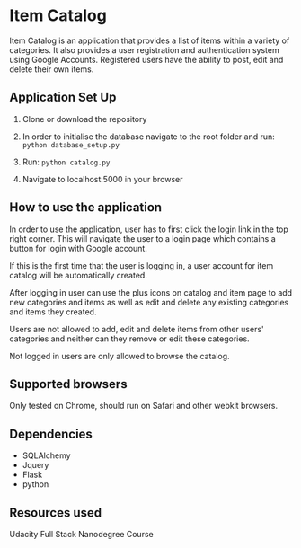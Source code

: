 # Item Catalog

Item Catalog is an application that provides a list of items within a variety of categories. It also provides a user registration and authentication system using Google Accounts. Registered users have the ability to post, edit and delete their own items.

## Application Set Up

1. Clone or download the repository

2. In order to initialise the database navigate to the root folder and run:
```python database_setup.py```

3. Run: ```python catalog.py```

4. Navigate to localhost:5000 in your browser

## How to use the application

In order to use the application, user has to first click the login link in the top right corner.
This will navigate the user to a login page which contains a button for login with Google account.

If this is the first time that the user is logging in, a user account for item catalog will be automatically created.

After logging in user can use the plus icons on catalog and item page to add new categories and items as well as edit and delete any existing categories and items they created.

Users are not allowed to add, edit and delete items from other users' categories and neither can they remove or edit these categories.

Not logged in users are only allowed to browse the catalog.

## Supported browsers

Only tested on Chrome, should run on Safari and other webkit browsers.

## Dependencies

* SQLAlchemy
* Jquery
* Flask
* python

## Resources used

Udacity Full Stack Nanodegree Course
